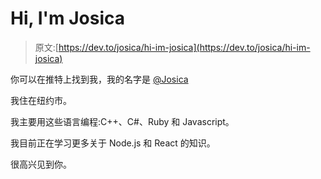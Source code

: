 # Hi, I'm Josica

> 原文:[https://dev.to/josica/hi-im-josica](https://dev.to/josica/hi-im-josica)

你可以在推特上找到我，我的名字是 [@Josica](https://twitter.com/Josica)

我住在纽约市。

我主要用这些语言编程:C++、C#、Ruby 和 Javascript。

我目前正在学习更多关于 Node.js 和 React 的知识。

很高兴见到你。